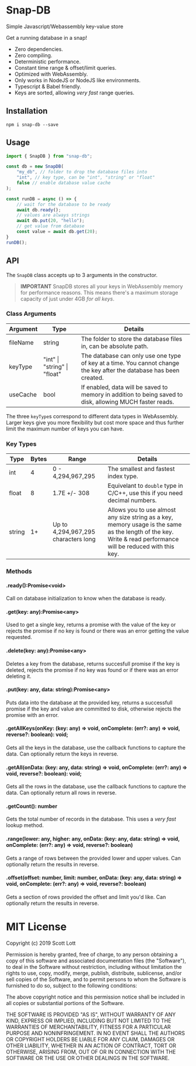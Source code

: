 # Snap-DB
Simple Javascript/Webassembly key-value store

Get a running database in a snap!

- Zero dependencies.
- Zero compiling.
- Deterministic performance.
- Constant time range & offset/limit queries.
- Optimized with WebAssembly.
- Only works in NodeJS or NodeJS like environments.
- Typescript & Babel friendly.
- Keys are sorted, allowing *very fast* range queries.

## Installation

```
npm i snap-db --save
```

## Usage

```ts
import { SnapDB } from "snap-db";

const db = new SnapDB(
    "my_db", // folder to drop the database files into
    "int", // key type, can be "int", "string" or "float"
    false // enable database value cache
);

const runDB = async () => {
    // wait for the database to be ready
    await db.ready();
    // values are always strings
    await db.put(20, "hello");
    // get value from database
    const value = await db.get(20);
}
runDB();
```

## API

The `SnapDB` class accepts up to 3 arguments in the constructor.

> **IMPORTANT** SnapDB stores all your keys in WebAssembly memory for performance reasons.  This means there's a maximum storage capacity of just under 4GB *for all keys*.

### Class Arguments

| Argument | Type                       | Details                                                                                                              |
|----------|----------------------------|----------------------------------------------------------------------------------------------------------------------|
| fileName | string                     | The folder to store the database files in, can be absolute path.                                                     |
| keyType  | "int" \| "string" \| "float" | The database can only use one type of key at a time.  You cannot change the key after the database has been created. |
| useCache | bool                       | If enabled, data will be saved to memory in addition to being saved to disk, allowing MUCH faster reads.             |

The three `keyType`s correspond to different data types in WebAssembly.  Larger keys give you more flexibility but cost more space and thus further limit the maximum number of keys you can have.

### Key Types

| Type   | Bytes | Range                                | Details                                                                                                                                            |
|--------|-------|--------------------------------------|----------------------------------------------------------------------------------------------------------------------------------------------------|
| int    | 4     | 0 - 4,294,967,295                    | The smallest and fastest index type.                                                                                                               |
| float  | 8     | 1.7E +/- 308                         | Equivelant to `double` type in C/C++, use this if you need decimal numbers.                                                                                 |
| string | 1+    |  Up to 4,294,967,295 characters long | Allows you to use almost any size string as a key, memory usage is the same as the length of the key.  Write & read performance will be reduced with this key. |

### Methods

#### .ready():Promise\<void\>
Call on database initialization to know when the database is ready.

#### .get(key: any):Promise\<any\>
Used to get a single key, returns a promise with the value of the key or rejects the promise if no key is found or there was an error getting the value requested.

#### .delete(key: any):Promise\<any\>
Deletes a key from the database, returns succesfull promise if the key is deleted, rejects the promise if no key was found or if there was an error deleting it.

#### .put(key: any, data: string):Promise\<any\>
Puts data into the database at the provided key, returns a successfull promise if the key and value are committed to disk, otherwise rejects the promise with an error.

#### .getAllKeys(onKey: (key: any) => void, onComplete: (err?: any) => void, reverse?: boolean): void;
Gets all the keys in the database, use the callback functions to capture the data.  Can optionally return the keys in reverse.

#### .getAll(onData: (key: any, data: string) => void, onComplete: (err?: any) => void, reverse?: boolean): void;
Gets all the rows in the database, use the callback functions to capture the data. Can optionally return all rows in reverse.

#### .getCount(): number
Gets the total number of records in the database.  This uses a *very fast* lookup method.

#### .range(lower: any, higher: any, onData: (key: any, data: string) => void, onComplete: (err?: any) => void, reverse?: boolean)
Gets a range of rows between the provided lower and upper values.  Can optionally return the results in reverse.  

#### .offset(offset: number, limit: number, onData: (key: any, data: string) => void, onComplete: (err?: any) => void, reverse?: boolean)
Gets a section of rows provided the offset and limit you'd like.  Can optionally return the results in reverse.

# MIT License

Copyright (c) 2019 Scott Lott

Permission is hereby granted, free of charge, to any person obtaining a copy
of this software and associated documentation files (the "Software"), to deal
in the Software without restriction, including without limitation the rights
to use, copy, modify, merge, publish, distribute, sublicense, and/or sell
copies of the Software, and to permit persons to whom the Software is
furnished to do so, subject to the following conditions:

The above copyright notice and this permission notice shall be included in all
copies or substantial portions of the Software.

THE SOFTWARE IS PROVIDED "AS IS", WITHOUT WARRANTY OF ANY KIND, EXPRESS OR
IMPLIED, INCLUDING BUT NOT LIMITED TO THE WARRANTIES OF MERCHANTABILITY,
FITNESS FOR A PARTICULAR PURPOSE AND NONINFRINGEMENT. IN NO EVENT SHALL THE
AUTHORS OR COPYRIGHT HOLDERS BE LIABLE FOR ANY CLAIM, DAMAGES OR OTHER
LIABILITY, WHETHER IN AN ACTION OF CONTRACT, TORT OR OTHERWISE, ARISING FROM,
OUT OF OR IN CONNECTION WITH THE SOFTWARE OR THE USE OR OTHER DEALINGS IN THE
SOFTWARE.